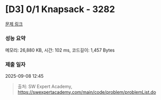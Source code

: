 # [D3] 0/1 Knapsack - 3282 

[문제 링크](https://swexpertacademy.com/main/code/problem/problemDetail.do?contestProbId=AWBJAVpqrzQDFAWr) 

### 성능 요약

메모리: 26,880 KB, 시간: 102 ms, 코드길이: 1,457 Bytes

### 제출 일자

2025-09-08 12:45



> 출처: SW Expert Academy, https://swexpertacademy.com/main/code/problem/problemList.do